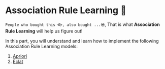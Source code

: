 # Association Rule Learning 👮

`People who bought this 👓, also bought ...😎`, That is what **Association Rule Learning** will help us figure out!

In this part, you will understand and learn how to implement the following Association Rule Learning models:

1. [Apriori](./01_apriori/)
2. [Eclat](./02_eclat/)